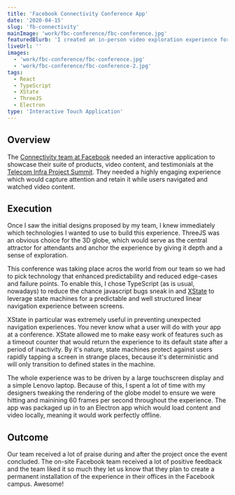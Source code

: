 ```yaml
---
title: 'Facebook Connectivity Conference App'
date: '2020-04-15'
slug: 'fb-connectivity'
mainImage: 'work/fbc-conference/fbc-conference.jpg'
featuredBlurb: 'I created an in-person video exploration experience for the Facebook Connectivity team to use at the Telecom Infra Project Summit in 2019. Check it out!'
liveUrl: ''
images:
  - 'work/fbc-conference/fbc-conference.jpg'
  - 'work/fbc-conference/fbc-conference-2.jpg'
tags:
  - React
  - TypeScript
  - XState
  - ThreeJS
  - Electron
type: 'Interactive Touch Application'
---
```


## Overview

The [Connectivity team at Facebook](https://connectivity.fb.com/) needed an interactive application to showcase
their suite of products, video content, and testimonials at the [Telecom Infra Project Summit](https://telecominfraproject.com/events/tip-summit-2019/). They needed a highly
engaging experience which would capture attention and retain it while users navigated and watched video content.

## Execution

Once I saw the initial designs proposed by my team, I knew immediately which technologies
I wanted to use to build this experience. ThreeJS was an obvious choice for the 3D globe, which would serve as the central attractor for attendants and anchor the experience by giving it depth and a sense of exploration.

This conference was taking place acros the world from our team so we had to pick technology that enhanced predictability and reduced edge-cases and failure points. To enable this, I chose TypeScript (as is usual, nowadays) to reduce the chance javascript bugs sneak in and [XState](https://xstate.js.org/docs/) to leverage state machines for a predictable and well structured linear navigation experience between screens.

XState in particular was extremely useful in preventing unexpected navigation experiences. You never know what a user will do with your app at a conference. XState allowed me to make easy work of features such as a timeout counter that would return the experience to its default state after a period of inactivity. By it's nature, state machines protect against users rapidly tapping a screen in strange places, because it's deterministic and will only transition to defined states in the machine.

The whole experience was to be driven by a large touchscreen display and a simple Lenovo laptop. Because of this, I spent a lot of time with my designers tweaking the rendering of the globe model to ensure we were hitting and mainining 60 frames per second throughout the experience. The app was packaged up in to an Electron app which would load content and video locally, meaning it would work perfectly offline.

## Outcome

Our team received a lot of praise during and after the project once the event concluded. The on-site Facebook team received a lot of positive feedback and the team liked it so much they let us know that they plan to create a permanent installation of the experience in their offices in the Facebook campus. Awesome!
